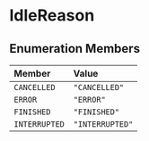 # IdleReason

## Enumeration Members

| Member | Value |
| :------ | :------ |
| `CANCELLED` | `"CANCELLED"` |
| `ERROR` | `"ERROR"` |
| `FINISHED` | `"FINISHED"` |
| `INTERRUPTED` | `"INTERRUPTED"` |
